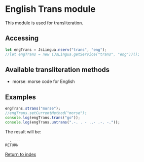 # English Trans module

This module is used for transliteration.

## Accessing

```javascript
let engTrans = JsLingua.nserv("trans", "eng");
//let engTrans = new (JsLingua.getService("trans", "eng"))();
```

## Available transliteration methods

- morse: morse code for English

## Examples

```javascript
engTrans.strans("morse");
//engTrans.setCurrentMethod("morse");
console.log(engTrans.trans("go"));
console.log(engTrans.untrans(".-. . - ..- .-. -."));
```

The result will be:

```
--. ---
RETURN
```

[Return to index](./index.md)
